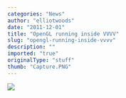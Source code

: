 ```yaml
---
categories: "News"
author: "elliotwoods"
date: "2011-12-01"
title: "OpenGL running inside VVVV"
slug: "opengl-running-inside-vvvv"
description: ""
imported: "true"
originalType: "stuff"
thumb: "Capture.PNG"
---
```



![](Capture.PNG) 

